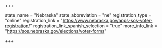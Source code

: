 +++

state_name = "Nebraska"
state_abbreviation = "ne"
registration_type = "online"
registration_link = "https://www.nebraska.gov/apps-sos-voter-registration/"
registration_link_spanish_selection = "true"
more_info_link = "https://sos.nebraska.gov/elections/voter-forms"

+++